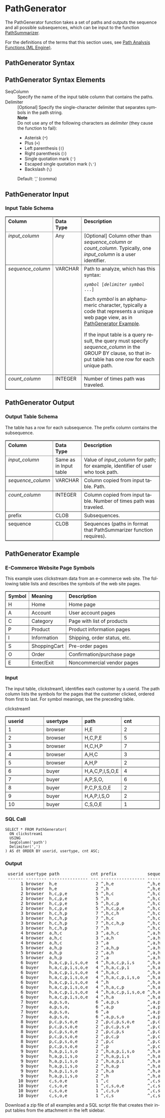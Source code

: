 <html><head></head><body><div class="nested0" aria-labelledby="ariaid-title1" topicindex="1" topicid="xwn1507648929521" id="xwn1507648929521"><h1 class="title topictitle1" id="ariaid-title1">PathGenerator</h1><div class="body conbody">
<p class="p">The PathGenerator function takes a set of paths and outputs the sequence and all possible subsequences, which can be input to the function <a href="ftl1558447565569.md#odv1507653146030">PathSummarizer</a>.</p>
<p class="p">For the definitions of the terms that this section uses, see <a href="hri1570132673913.md">Path Analysis Functions (ML Engine)</a>.</p></div><div class="topic reference nested1" aria-labelledby="ariaid-title2" topicindex="2" topicid="njq1507648962516" xml:lang="en-us" lang="en-us" id="njq1507648962516">
<h2 class="title topictitle2" id="ariaid-title2">PathGenerator Syntax</h2><div class="body refbody"></div></div><div class="topic reference nested1" aria-labelledby="ariaid-title3" topicindex="3" topicid="jzm1507649011485" xml:lang="en-us" lang="en-us" id="jzm1507649011485">
<h2 class="title topictitle2" id="ariaid-title3">PathGenerator Syntax Elements</h2><div class="body refbody"><div class="section" id="jzm1507649011485__section_N10011_N1000E_N10001"><dl class="dl parml"><dt class="dt pt dlterm">SeqColumn</dt><dd class="dd pd">Specify the name of the input table column that contains the paths.</dd><dt class="dt pt dlterm">Delimiter</dt><dd class="dd pd">[Optional] Specify the single-character delimiter that separates symbols in the path string. <div class="note note" id="jzm1507649011485__note_N10039_N10035_N1002E_N10020_N1001C_N10018_N10001"><span><b>Note</b></span><div class="notebody"><div class="p">Do not use any of the following characters as <var class="keyword varname">delimiter</var> (they cause the function to fail):
<ul class="ul" id="jzm1507649011485__d42e20">
<li class="li">Asterisk (<code class="ph codeph">*</code>)</li>
<li class="li">Plus (<code class="ph codeph">+</code>)</li>
<li class="li">Left parenthesis (<code class="ph codeph">(</code>)</li>
<li class="li">Right parenthesis (<code class="ph codeph">)</code>)</li>
<li class="li">Single quotation mark (<code class="ph codeph">'</code>)</li>
<li class="li">Escaped single quotation mark (<code class="ph codeph">\'</code>)</li>
<li class="li">Backslash (<code class="ph codeph">\</code>)</li></ul></div></div></div></dd><dd class="dd pd ddexpand">Default: ',' (comma)</dd></dl></div></div></div><div class="topic reference nested1" aria-labelledby="ariaid-title4" topicindex="4" topicid="omd1507649054292" xml:lang="en-us" lang="en-us" id="omd1507649054292">
<h2 class="title topictitle2" id="ariaid-title4">PathGenerator Input</h2><div class="body refbody"><div class="section" id="omd1507649054292__section_dpb_dds_wcb">
<h3 class="title sectiontitle">Input Table Schema</h3><div class="tablenoborder"><table cellpadding="4" cellspacing="0" summary="" id="omd1507649054292__table_N1000E_N1000C_N10001" class="table" frame="border" border="1" rules="all"><div class="caption"></div><colgroup span="1"><col style="width:28.57142857142857%" span="1"></col><col style="width:14.285714285714285%" span="1"></col><col style="width:57.14285714285714%" span="1"></col></colgroup><thead class="thead" style="text-align:left;"><tr class="row"><th class="entry nocellnorowborder" style="vertical-align:top;" id="d386509e157" rowspan="1" colspan="1">Column</th><th class="entry nocellnorowborder" style="vertical-align:top;" id="d386509e159" rowspan="1" colspan="1">Data Type</th><th class="entry cell-norowborder" style="vertical-align:top;" id="d386509e161" rowspan="1" colspan="1">Description</th></tr></thead><tbody class="tbody"><tr class="row"><td class="entry nocellnorowborder" style="vertical-align:top;" headers="d386509e157" rowspan="1" colspan="1"><var class="keyword varname">input_column</var></td><td class="entry nocellnorowborder" style="vertical-align:top;" headers="d386509e159" rowspan="1" colspan="1">Any</td><td class="entry cell-norowborder" style="vertical-align:top;" headers="d386509e161" rowspan="1" colspan="1">[Optional] Column other than <var class="keyword varname">sequence_column</var> or <var class="keyword varname">count_column</var>. Typically, one <var class="keyword varname">input_column</var> is a user identifier.</td></tr><tr class="row"><td class="entry nocellnorowborder" style="vertical-align:top;" headers="d386509e157" rowspan="1" colspan="1"><var class="keyword varname">sequence_column</var></td><td class="entry nocellnorowborder" style="vertical-align:top;" headers="d386509e159" rowspan="1" colspan="1">VARCHAR</td><td class="entry cell-norowborder" style="vertical-align:top;" headers="d386509e161" rowspan="1" colspan="1">Path to analyze, which has this syntax:<pre class="pre codeblock" xml:space="preserve"><code><var class="keyword varname">symbol</var> [<var class="keyword varname">delimiter symbol</var> ...]</code></pre>Each <var class="keyword varname">symbol</var> is an alphanumeric character, typically a code that represents a unique web page view, as in <a href="bqv1558447447291.md#vpu1507649159476">PathGenerator Example</a>.
<p class="p">If the input table is a query result, the query must specify <var class="keyword varname">sequence_column</var> in the GROUP BY clause, so that input table has one row for each unique path.</p></td></tr><tr class="row"><td class="entry row-nocellborder" style="vertical-align:top;" headers="d386509e157" rowspan="1" colspan="1"><var class="keyword varname">count_column</var></td><td class="entry row-nocellborder" style="vertical-align:top;" headers="d386509e159" rowspan="1" colspan="1">INTEGER</td><td class="entry cellrowborder" style="vertical-align:top;" headers="d386509e161" rowspan="1" colspan="1">Number of times path was traveled.</td></tr></tbody></table></div></div></div></div><div class="topic reference nested1" aria-labelledby="ariaid-title5" topicindex="5" topicid="crp1507649099735" xml:lang="en-us" lang="en-us" id="crp1507649099735">
<h2 class="title topictitle2" id="ariaid-title5">PathGenerator Output</h2><div class="body refbody"><div class="section" id="crp1507649099735__section_N1000E_N1000C_N10001">
<h3 class="title sectiontitle">Output Table Schema</h3>
<p class="p">The table has a row for each subsequence. The prefix column contains the subsequence.</p><div class="tablenoborder"><table cellpadding="4" cellspacing="0" summary="" id="crp1507649099735__table_N10014_N1000E_N1000C_N10001" class="table" frame="border" border="1" rules="all"><div class="caption"></div><colgroup span="1"><col style="width:28.57142857142857%" span="1"></col><col style="width:14.285714285714285%" span="1"></col><col style="width:57.14285714285714%" span="1"></col></colgroup><thead class="thead" style="text-align:left;"><tr class="row"><th class="entry nocellnorowborder" style="vertical-align:top;" id="d386509e244" rowspan="1" colspan="1">Column</th><th class="entry nocellnorowborder" style="vertical-align:top;" id="d386509e246" rowspan="1" colspan="1">Data Type</th><th class="entry cell-norowborder" style="vertical-align:top;" id="d386509e248" rowspan="1" colspan="1">Description</th></tr></thead><tbody class="tbody"><tr class="row"><td class="entry nocellnorowborder" style="vertical-align:top;" headers="d386509e244" rowspan="1" colspan="1"><var class="keyword varname">input_column</var></td><td class="entry nocellnorowborder" style="vertical-align:top;" headers="d386509e246" rowspan="1" colspan="1"><span>Same as in Input table</span></td><td class="entry cell-norowborder" style="vertical-align:top;" headers="d386509e248" rowspan="1" colspan="1"> Value of <var class="keyword varname">input_column</var> for path; for example, identifier of user who took path.</td></tr><tr class="row"><td class="entry nocellnorowborder" style="vertical-align:top;" headers="d386509e244" rowspan="1" colspan="1"><var class="keyword varname">sequence_column</var></td><td class="entry nocellnorowborder" style="vertical-align:top;" headers="d386509e246" rowspan="1" colspan="1">VARCHAR</td><td class="entry cell-norowborder" style="vertical-align:top;" headers="d386509e248" rowspan="1" colspan="1"><span>Column copied from input table.</span> Path.</td></tr><tr class="row"><td class="entry nocellnorowborder" style="vertical-align:top;" headers="d386509e244" rowspan="1" colspan="1"><var class="keyword varname">count_column</var></td><td class="entry nocellnorowborder" style="vertical-align:top;" headers="d386509e246" rowspan="1" colspan="1">INTEGER</td><td class="entry cell-norowborder" style="vertical-align:top;" headers="d386509e248" rowspan="1" colspan="1"><span>Column copied from input table.</span> Number of times path was traveled.</td></tr><tr class="row"><td class="entry nocellnorowborder" style="vertical-align:top;" headers="d386509e244" rowspan="1" colspan="1">prefix</td><td class="entry nocellnorowborder" style="vertical-align:top;" headers="d386509e246" rowspan="1" colspan="1">CLOB</td><td class="entry cell-norowborder" style="vertical-align:top;" headers="d386509e248" rowspan="1" colspan="1">Subsequences.</td></tr><tr class="row"><td class="entry row-nocellborder" style="vertical-align:top;" headers="d386509e244" rowspan="1" colspan="1">sequence</td><td class="entry row-nocellborder" style="vertical-align:top;" headers="d386509e246" rowspan="1" colspan="1">CLOB</td><td class="entry cellrowborder" style="vertical-align:top;" headers="d386509e248" rowspan="1" colspan="1">Sequences (paths in format that PathSummarizer function requires).</td></tr></tbody></table></div></div></div></div><div class="topic reference nested1" aria-labelledby="ariaid-title6" topicindex="6" topicid="vpu1507649159476" xml:lang="en-us" lang="en-us" id="vpu1507649159476">
<h2 class="title topictitle2" id="ariaid-title6">PathGenerator Example</h2><div class="body refbody"><div class="section" id="vpu1507649159476__section_N1000E_N1000C_N10001">
<h3 class="title sectiontitle">E-Commerce Website Page Symbols</h3>
<p class="p">This example uses clickstream data from an e-commerce web site. The following table lists and describes the symbols of the web site pages.</p><div class="tablenoborder"><table cellpadding="4" cellspacing="0" summary="" id="vpu1507649159476__table_N10014_N1000E_N1000C_N10001" class="table" frame="border" border="1" rules="all"><div class="caption"></div><colgroup span="1"><col style="width:0.63195in" span="1"></col><col style="width:1.07639in" span="1"></col><col style="width:3.99166in" span="1"></col></colgroup><thead class="thead" style="text-align:left;"><tr class="row"><th class="entry nocellnorowborder" style="vertical-align:top;" id="d386509e329" rowspan="1" colspan="1">Symbol</th><th class="entry nocellnorowborder" style="vertical-align:top;" id="d386509e331" rowspan="1" colspan="1">Meaning</th><th class="entry cell-norowborder" style="vertical-align:top;" id="d386509e333" rowspan="1" colspan="1">Description</th></tr></thead><tbody class="tbody"><tr class="row"><td class="entry nocellnorowborder" style="vertical-align:top;" headers="d386509e329" rowspan="1" colspan="1">H</td><td class="entry nocellnorowborder" style="vertical-align:top;" headers="d386509e331" rowspan="1" colspan="1">Home</td><td class="entry cell-norowborder" style="vertical-align:top;" headers="d386509e333" rowspan="1" colspan="1">Home page</td></tr><tr class="row"><td class="entry nocellnorowborder" style="vertical-align:top;" headers="d386509e329" rowspan="1" colspan="1">A</td><td class="entry nocellnorowborder" style="vertical-align:top;" headers="d386509e331" rowspan="1" colspan="1">Account</td><td class="entry cell-norowborder" style="vertical-align:top;" headers="d386509e333" rowspan="1" colspan="1">User account pages</td></tr><tr class="row"><td class="entry nocellnorowborder" style="vertical-align:top;" headers="d386509e329" rowspan="1" colspan="1">C</td><td class="entry nocellnorowborder" style="vertical-align:top;" headers="d386509e331" rowspan="1" colspan="1">Category</td><td class="entry cell-norowborder" style="vertical-align:top;" headers="d386509e333" rowspan="1" colspan="1">Page with list of products</td></tr><tr class="row"><td class="entry nocellnorowborder" style="vertical-align:top;" headers="d386509e329" rowspan="1" colspan="1">P</td><td class="entry nocellnorowborder" style="vertical-align:top;" headers="d386509e331" rowspan="1" colspan="1">Product</td><td class="entry cell-norowborder" style="vertical-align:top;" headers="d386509e333" rowspan="1" colspan="1">Product information pages</td></tr><tr class="row"><td class="entry nocellnorowborder" style="vertical-align:top;" headers="d386509e329" rowspan="1" colspan="1">I</td><td class="entry nocellnorowborder" style="vertical-align:top;" headers="d386509e331" rowspan="1" colspan="1">Information</td><td class="entry cell-norowborder" style="vertical-align:top;" headers="d386509e333" rowspan="1" colspan="1">Shipping, order status, etc.</td></tr><tr class="row"><td class="entry nocellnorowborder" style="vertical-align:top;" headers="d386509e329" rowspan="1" colspan="1">S</td><td class="entry nocellnorowborder" style="vertical-align:top;" headers="d386509e331" rowspan="1" colspan="1">ShoppingCart</td><td class="entry cell-norowborder" style="vertical-align:top;" headers="d386509e333" rowspan="1" colspan="1">Pre-order pages</td></tr><tr class="row"><td class="entry nocellnorowborder" style="vertical-align:top;" headers="d386509e329" rowspan="1" colspan="1">O</td><td class="entry nocellnorowborder" style="vertical-align:top;" headers="d386509e331" rowspan="1" colspan="1">Order</td><td class="entry cell-norowborder" style="vertical-align:top;" headers="d386509e333" rowspan="1" colspan="1">Confirmation/purchase page</td></tr><tr class="row"><td class="entry row-nocellborder" style="vertical-align:top;" headers="d386509e329" rowspan="1" colspan="1">E</td><td class="entry row-nocellborder" style="vertical-align:top;" headers="d386509e331" rowspan="1" colspan="1">Enter/Exit</td><td class="entry cellrowborder" style="vertical-align:top;" headers="d386509e333" rowspan="1" colspan="1">Noncommercial vendor pages</td></tr></tbody></table></div></div><div class="section" id="vpu1507649159476__section_mzx_m2d_mdb">
<h3 class="title sectiontitle">Input</h3>
<p class="p">The input table, clickstream1, identifies each customer by a userid. The path column lists the symbols for the pages that the customer clicked, ordered from first to last. For symbol meanings, see the preceding table.</p><div class="tablenoborder"><table cellpadding="4" cellspacing="0" summary="" id="vpu1507649159476__table_vw3_t2d_mdb" class="table" frame="border" border="1" rules="all"><div class="caption"><span>clickstream1</span></div><colgroup span="1"><col style="width:25%" span="1"></col><col style="width:25%" span="1"></col><col style="width:25%" span="1"></col><col style="width:25%" span="1"></col></colgroup><thead class="thead" style="text-align:left;"><tr class="row"><th class="entry cellrowborder" style="vertical-align:top;" id="d386509e407" rowspan="1" colspan="1">userid</th><th class="entry cellrowborder" style="vertical-align:top;" id="d386509e409" rowspan="1" colspan="1">usertype</th><th class="entry cellrowborder" style="vertical-align:top;" id="d386509e411" rowspan="1" colspan="1">path</th><th class="entry cellrowborder" style="vertical-align:top;" id="d386509e413" rowspan="1" colspan="1">cnt</th></tr></thead><tbody class="tbody"><tr class="row"><td class="entry cellrowborder" style="vertical-align:top;" headers="d386509e407" rowspan="1" colspan="1">1</td><td class="entry cellrowborder" style="vertical-align:top;" headers="d386509e409" rowspan="1" colspan="1">browser</td><td class="entry cellrowborder" style="vertical-align:top;" headers="d386509e411" rowspan="1" colspan="1">H,E</td><td class="entry cellrowborder" style="vertical-align:top;" headers="d386509e413" rowspan="1" colspan="1">2</td></tr><tr class="row"><td class="entry cellrowborder" style="vertical-align:top;" headers="d386509e407" rowspan="1" colspan="1">2</td><td class="entry cellrowborder" style="vertical-align:top;" headers="d386509e409" rowspan="1" colspan="1">browser</td><td class="entry cellrowborder" style="vertical-align:top;" headers="d386509e411" rowspan="1" colspan="1">H,C,P,E</td><td class="entry cellrowborder" style="vertical-align:top;" headers="d386509e413" rowspan="1" colspan="1">5</td></tr><tr class="row"><td class="entry cellrowborder" style="vertical-align:top;" headers="d386509e407" rowspan="1" colspan="1">3</td><td class="entry cellrowborder" style="vertical-align:top;" headers="d386509e409" rowspan="1" colspan="1">browser</td><td class="entry cellrowborder" style="vertical-align:top;" headers="d386509e411" rowspan="1" colspan="1">H,C,H,P</td><td class="entry cellrowborder" style="vertical-align:top;" headers="d386509e413" rowspan="1" colspan="1">7</td></tr><tr class="row"><td class="entry cellrowborder" style="vertical-align:top;" headers="d386509e407" rowspan="1" colspan="1">4</td><td class="entry cellrowborder" style="vertical-align:top;" headers="d386509e409" rowspan="1" colspan="1">browser</td><td class="entry cellrowborder" style="vertical-align:top;" headers="d386509e411" rowspan="1" colspan="1">A,H,C</td><td class="entry cellrowborder" style="vertical-align:top;" headers="d386509e413" rowspan="1" colspan="1">3</td></tr><tr class="row"><td class="entry cellrowborder" style="vertical-align:top;" headers="d386509e407" rowspan="1" colspan="1">5</td><td class="entry cellrowborder" style="vertical-align:top;" headers="d386509e409" rowspan="1" colspan="1">browser</td><td class="entry cellrowborder" style="vertical-align:top;" headers="d386509e411" rowspan="1" colspan="1">A,H,P</td><td class="entry cellrowborder" style="vertical-align:top;" headers="d386509e413" rowspan="1" colspan="1">2</td></tr><tr class="row"><td class="entry cellrowborder" style="vertical-align:top;" headers="d386509e407" rowspan="1" colspan="1">6</td><td class="entry cellrowborder" style="vertical-align:top;" headers="d386509e409" rowspan="1" colspan="1">buyer</td><td class="entry cellrowborder" style="vertical-align:top;" headers="d386509e411" rowspan="1" colspan="1">H,A,C,P,I,S,O,E</td><td class="entry cellrowborder" style="vertical-align:top;" headers="d386509e413" rowspan="1" colspan="1">4</td></tr><tr class="row"><td class="entry cellrowborder" style="vertical-align:top;" headers="d386509e407" rowspan="1" colspan="1">7</td><td class="entry cellrowborder" style="vertical-align:top;" headers="d386509e409" rowspan="1" colspan="1">buyer</td><td class="entry cellrowborder" style="vertical-align:top;" headers="d386509e411" rowspan="1" colspan="1">A,P,S,O,</td><td class="entry cellrowborder" style="vertical-align:top;" headers="d386509e413" rowspan="1" colspan="1">6</td></tr><tr class="row"><td class="entry cellrowborder" style="vertical-align:top;" headers="d386509e407" rowspan="1" colspan="1">8</td><td class="entry cellrowborder" style="vertical-align:top;" headers="d386509e409" rowspan="1" colspan="1">buyer</td><td class="entry cellrowborder" style="vertical-align:top;" headers="d386509e411" rowspan="1" colspan="1">P,C,P,S,O,E</td><td class="entry cellrowborder" style="vertical-align:top;" headers="d386509e413" rowspan="1" colspan="1">2</td></tr><tr class="row"><td class="entry cellrowborder" style="vertical-align:top;" headers="d386509e407" rowspan="1" colspan="1">9</td><td class="entry cellrowborder" style="vertical-align:top;" headers="d386509e409" rowspan="1" colspan="1">buyer</td><td class="entry cellrowborder" style="vertical-align:top;" headers="d386509e411" rowspan="1" colspan="1">H,A,P,I,S,O</td><td class="entry cellrowborder" style="vertical-align:top;" headers="d386509e413" rowspan="1" colspan="1">2</td></tr><tr class="row"><td class="entry cellrowborder" style="vertical-align:top;" headers="d386509e407" rowspan="1" colspan="1">10</td><td class="entry cellrowborder" style="vertical-align:top;" headers="d386509e409" rowspan="1" colspan="1">buyer</td><td class="entry cellrowborder" style="vertical-align:top;" headers="d386509e411" rowspan="1" colspan="1">C,S,O,E</td><td class="entry cellrowborder" style="vertical-align:top;" headers="d386509e413" rowspan="1" colspan="1">1</td></tr></tbody></table></div></div><div class="section" id="vpu1507649159476__section_rgq_n2d_mdb">
<h3 class="title sectiontitle">SQL Call</h3><pre class="pre codeblock" xml:space="preserve"><code>SELECT * FROM PathGenerator(
  ON clickstream1
  USING
  SeqColumn('path')
  Delimiter(',')
) AS dt ORDER BY userid, usertype, cnt ASC;</code></pre></div><div class="section" id="vpu1507649159476__section_rcb_42d_mdb">
<h3 class="title sectiontitle">Output</h3><pre class="pre screen" xml:space="preserve"> userid usertype path            cnt prefix            sequence          
 ------ -------- --------------- --- ----------------- ----------------- 
      1 browser  h,e               2 ^,h,e             ^,h,e            
      1 browser  h,e               2 ^,h               ^,h,e            
      2 browser  h,c,p,e           5 ^,h,c             ^,h,c,p,e        
      2 browser  h,c,p,e           5 ^,h               ^,h,c,p,e        
      2 browser  h,c,p,e           5 ^,h,c,p           ^,h,c,p,e        
      2 browser  h,c,p,e           5 ^,h,c,p,e         ^,h,c,p,e        
      3 browser  h,c,h,p           7 ^,h,c,h           ^,h,c,h,p        
      3 browser  h,c,h,p           7 ^,h,c             ^,h,c,h,p        
      3 browser  h,c,h,p           7 ^,h,c,h,p         ^,h,c,h,p        
      3 browser  h,c,h,p           7 ^,h               ^,h,c,h,p        
      4 browser  a,h,c             3 ^,a,h,c           ^,a,h,c          
      4 browser  a,h,c             3 ^,a,h             ^,a,h,c          
      4 browser  a,h,c             3 ^,a               ^,a,h,c          
      5 browser  a,h,p             2 ^,a,h,p           ^,a,h,p          
      5 browser  a,h,p             2 ^,a,h             ^,a,h,p          
      5 browser  a,h,p             2 ^,a               ^,a,h,p          
      6 buyer    h,a,c,p,i,s,o,e   4 ^,h,a,c,p,i,s     ^,h,a,c,p,i,s,o,e
      6 buyer    h,a,c,p,i,s,o,e   4 ^,h,a,c,p,i       ^,h,a,c,p,i,s,o,e
      6 buyer    h,a,c,p,i,s,o,e   4 ^,h,a,c           ^,h,a,c,p,i,s,o,e
      6 buyer    h,a,c,p,i,s,o,e   4 ^,h,a,c,p,i,s,o   ^,h,a,c,p,i,s,o,e
      6 buyer    h,a,c,p,i,s,o,e   4 ^,h               ^,h,a,c,p,i,s,o,e
      6 buyer    h,a,c,p,i,s,o,e   4 ^,h,a,c,p         ^,h,a,c,p,i,s,o,e
      6 buyer    h,a,c,p,i,s,o,e   4 ^,h,a,c,p,i,s,o,e ^,h,a,c,p,i,s,o,e
      6 buyer    h,a,c,p,i,s,o,e   4 ^,h,a             ^,h,a,c,p,i,s,o,e
      7 buyer    a,p,s,o,          6 ^,a,p,s           ^,a,p,s,o,       
      7 buyer    a,p,s,o,          6 ^,a,p             ^,a,p,s,o,       
      7 buyer    a,p,s,o,          6 ^,a               ^,a,p,s,o,       
      7 buyer    a,p,s,o,          6 ^,a,p,s,o         ^,a,p,s,o,       
      8 buyer    p,c,p,s,o,e       2 ^,p,c,p,s,o,e     ^,p,c,p,s,o,e    
      8 buyer    p,c,p,s,o,e       2 ^,p,c,p,s,o       ^,p,c,p,s,o,e    
      8 buyer    p,c,p,s,o,e       2 ^,p,c,p,s         ^,p,c,p,s,o,e    
      8 buyer    p,c,p,s,o,e       2 ^,p,c,p           ^,p,c,p,s,o,e    
      8 buyer    p,c,p,s,o,e       2 ^,p,c             ^,p,c,p,s,o,e    
      8 buyer    p,c,p,s,o,e       2 ^,p               ^,p,c,p,s,o,e    
      9 buyer    h,a,p,i,s,o       2 ^,h,a,p,i,s,o     ^,h,a,p,i,s,o    
      9 buyer    h,a,p,i,s,o       2 ^,h,a,p,i,s       ^,h,a,p,i,s,o    
      9 buyer    h,a,p,i,s,o       2 ^,h,a,p,i         ^,h,a,p,i,s,o    
      9 buyer    h,a,p,i,s,o       2 ^,h,a,p           ^,h,a,p,i,s,o    
      9 buyer    h,a,p,i,s,o       2 ^,h,a             ^,h,a,p,i,s,o    
      9 buyer    h,a,p,i,s,o       2 ^,h               ^,h,a,p,i,s,o    
     10 buyer    c,s,o,e           1 ^,c               ^,c,s,o,e        
     10 buyer    c,s,o,e           1 ^,c,s,o,e         ^,c,s,o,e        
     10 buyer    c,s,o,e           1 ^,c,s,o           ^,c,s,o,e        
     10 buyer    c,s,o,e           1 ^,c,s             ^,c,s,o,e</pre>
<p class="p">Download a zip file of all examples and a SQL script file that creates their input tables from the attachment in the left sidebar.</p></div></div></div></div></body></html>
